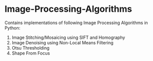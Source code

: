 # Image-Processing-Algorithms
Contains implementations of following Image Processing Algorithms in Python:
1. Image Stitching/Mosaicing using SIFT and Homography
2. Image Denoising using Non-Local Means Filtering
3. Otsu Thresholding
4. Shape From Focus
